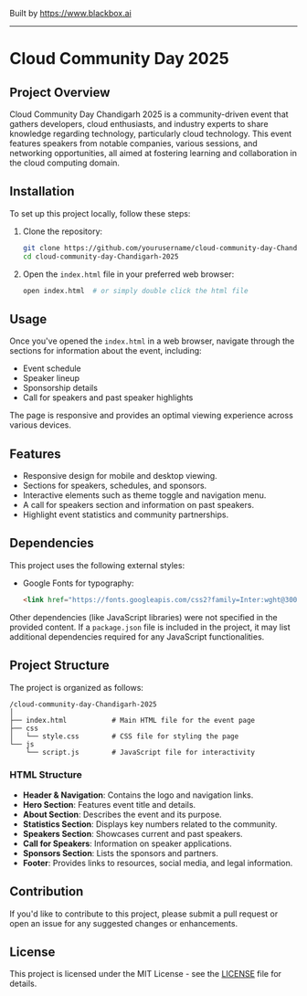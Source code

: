 
Built by https://www.blackbox.ai

---

# Cloud Community Day  2025

## Project Overview
Cloud Community Day Chandigarh 2025 is a community-driven event that gathers developers, cloud enthusiasts, and industry experts to share knowledge regarding technology, particularly cloud technology. This event features speakers from notable companies, various sessions, and networking opportunities, all aimed at fostering learning and collaboration in the cloud computing domain.

## Installation
To set up this project locally, follow these steps:

1. Clone the repository:
   ```bash
   git clone https://github.com/yourusername/cloud-community-day-Chandigarh-2025.git
   cd cloud-community-day-Chandigarh-2025
   ```

2. Open the `index.html` file in your preferred web browser:
   ```bash
   open index.html  # or simply double click the html file
   ```

## Usage
Once you've opened the `index.html` in a web browser, navigate through the sections for information about the event, including:
- Event schedule
- Speaker lineup
- Sponsorship details
- Call for speakers and past speaker highlights

The page is responsive and provides an optimal viewing experience across various devices.

## Features
- Responsive design for mobile and desktop viewing.
- Sections for speakers, schedules, and sponsors.
- Interactive elements such as theme toggle and navigation menu.
- A call for speakers section and information on past speakers.
- Highlight event statistics and community partnerships.

## Dependencies
This project uses the following external styles:
- Google Fonts for typography:
  ```html
  <link href="https://fonts.googleapis.com/css2?family=Inter:wght@300;400;500;600;700;800&display=swap" rel="stylesheet">
  ```

Other dependencies (like JavaScript libraries) were not specified in the provided content. If a `package.json` file is included in the project, it may list additional dependencies required for any JavaScript functionalities.

## Project Structure
The project is organized as follows:

```
/cloud-community-day-Chandigarh-2025
│
├── index.html           # Main HTML file for the event page
├── css
│   └── style.css        # CSS file for styling the page
└── js
    └── script.js        # JavaScript file for interactivity
```

### HTML Structure
- **Header & Navigation**: Contains the logo and navigation links.
- **Hero Section**: Features event title and details.
- **About Section**: Describes the event and its purpose.
- **Statistics Section**: Displays key numbers related to the community.
- **Speakers Section**: Showcases current and past speakers.
- **Call for Speakers**: Information on speaker applications.
- **Sponsors Section**: Lists the sponsors and partners.
- **Footer**: Provides links to resources, social media, and legal information.

## Contribution
If you'd like to contribute to this project, please submit a pull request or open an issue for any suggested changes or enhancements.

## License
This project is licensed under the MIT License - see the [LICENSE](LICENSE) file for details.
